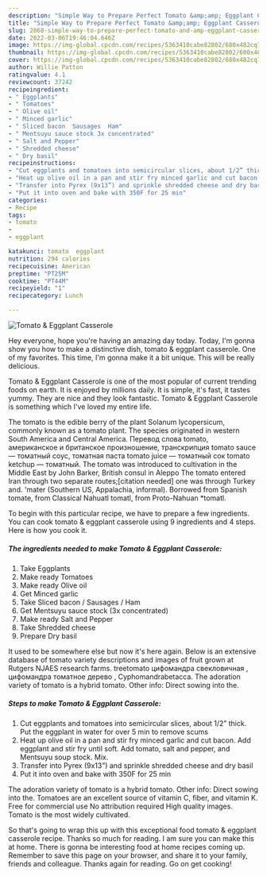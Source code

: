 ```yaml
---
description: "Simple Way to Prepare Perfect Tomato &amp;amp; Eggplant Casserole"
title: "Simple Way to Prepare Perfect Tomato &amp;amp; Eggplant Casserole"
slug: 2868-simple-way-to-prepare-perfect-tomato-and-amp-eggplant-casserole
date: 2022-03-06T19:46:04.646Z
image: https://img-global.cpcdn.com/recipes/5363410cabe82802/680x482cq70/tomato-eggplant-casserole-recipe-main-photo.jpg
thumbnail: https://img-global.cpcdn.com/recipes/5363410cabe82802/680x482cq70/tomato-eggplant-casserole-recipe-main-photo.jpg
cover: https://img-global.cpcdn.com/recipes/5363410cabe82802/680x482cq70/tomato-eggplant-casserole-recipe-main-photo.jpg
author: Willie Patton
ratingvalue: 4.1
reviewcount: 37242
recipeingredient:
- " Eggplants"
- " Tomatoes"
- " Olive oil"
- " Minced garlic"
- " Sliced bacon  Sausages  Ham"
- " Mentsuyu sauce stock 3x concentrated"
- " Salt and Pepper"
- " Shredded cheese"
- " Dry basil"
recipeinstructions:
- "Cut eggplants and tomatoes into semicircular slices, about 1/2” thick. Put the eggplant in water for over 5 min to remove scums"
- "Heat up olive oil in a pan and stir fry minced garlic and cut bacon. Add eggplant and stir fry until soft. Add tomato, salt and pepper, and Mentsuyu soup stock. Mix."
- "Transfer into Pyrex (9x13”) and sprinkle shredded cheese and dry basil"
- "Put it into oven and bake with 350F for 25 min"
categories:
- Recipe
tags:
- tomato
- 
- eggplant

katakunci: tomato  eggplant 
nutrition: 294 calories
recipecuisine: American
preptime: "PT25M"
cooktime: "PT44M"
recipeyield: "1"
recipecategory: Lunch

---
```



![Tomato &amp; Eggplant Casserole](https://img-global.cpcdn.com/recipes/5363410cabe82802/680x482cq70/tomato-eggplant-casserole-recipe-main-photo.jpg)

Hey everyone, hope you're having an amazing day today. Today, I'm gonna show you how to make a distinctive dish, tomato &amp; eggplant casserole. One of my favorites. This time, I'm gonna make it a bit unique. This will be really delicious.

Tomato &amp; Eggplant Casserole is one of the most popular of current trending foods on earth. It is enjoyed by millions daily. It is simple, it's fast, it tastes yummy. They are nice and they look fantastic. Tomato &amp; Eggplant Casserole is something which I've loved my entire life.

The tomato is the edible berry of the plant Solanum lycopersicum, commonly known as a tomato plant. The species originated in western South America and Central America. Перевод слова tomato, американское и британское произношение, транскрипция tomato sauce — томатный соус, томатная паста tomato juice — томатный сок tomato ketchup — томатный. The tomato was introduced to cultivation in the Middle East by John Barker, British consul in Aleppo The tomato entered Iran through two separate routes;[citation needed] one was through Turkey and. &#39;mater (Southern US, Appalachia, informal). Borrowed from Spanish tomate, from Classical Nahuatl tomatl, from Proto-Nahuan *tomatl.


To begin with this particular recipe, we have to prepare a few ingredients. You can cook tomato &amp; eggplant casserole using 9 ingredients and 4 steps. Here is how you cook it.

<!--inarticleads1-->

##### The ingredients needed to make Tomato &amp; Eggplant Casserole:

1. Take  Eggplants
1. Make ready  Tomatoes
1. Make ready  Olive oil
1. Get  Minced garlic
1. Take  Sliced bacon / Sausages / Ham
1. Get  Mentsuyu sauce stock (3x concentrated)
1. Make ready  Salt and Pepper
1. Take  Shredded cheese
1. Prepare  Dry basil


It used to be somewhere else but now it&#39;s here again. Below is an extensive database of tomato variety descriptions and images of fruit grown at Rutgers NJAES research farms. treetomato цифомандра свекловичная , цифомандра томатное дерево , Cyphomandrabetacca. The adoration variety of tomato is a hybrid tomato. Other info: Direct sowing into the. 

<!--inarticleads2-->

##### Steps to make Tomato &amp; Eggplant Casserole:

1. Cut eggplants and tomatoes into semicircular slices, about 1/2” thick. Put the eggplant in water for over 5 min to remove scums
1. Heat up olive oil in a pan and stir fry minced garlic and cut bacon. Add eggplant and stir fry until soft. Add tomato, salt and pepper, and Mentsuyu soup stock. Mix.
1. Transfer into Pyrex (9x13”) and sprinkle shredded cheese and dry basil
1. Put it into oven and bake with 350F for 25 min


The adoration variety of tomato is a hybrid tomato. Other info: Direct sowing into the. Tomatoes are an excellent source of vitamin C, fiber, and vitamin K. Free for commercial use No attribution required High quality images. Tomato is the most widely cultivated. 

So that's going to wrap this up with this exceptional food tomato &amp; eggplant casserole recipe. Thanks so much for reading. I am sure you can make this at home. There is gonna be interesting food at home recipes coming up. Remember to save this page on your browser, and share it to your family, friends and colleague. Thanks again for reading. Go on get cooking!
